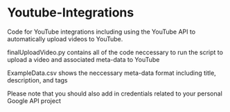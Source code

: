 # Youtube-Integrations
Code for YouTube integrations including using the YouTube API to automatically upload videos to YouTube. 

finalUploadVideo.py
contains all of the code neccessary to run the script to upload a video and associated meta-data to YouTube

ExampleData.csv shows the neccessary meta-data format including title, description, and tags

Please note that you should also add in credentials related to your personal Google API project
